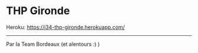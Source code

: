 # THP Gironde

Heroku: https://j34-thp-gironde.herokuapp.com/

---

Par la Team Bordeaux (et alentours :) )
